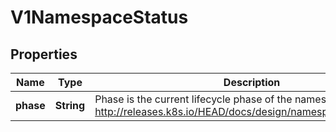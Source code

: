 
# V1NamespaceStatus

## Properties
Name | Type | Description | Notes
------------ | ------------- | ------------- | -------------
**phase** | **String** | Phase is the current lifecycle phase of the namespace. More info: http://releases.k8s.io/HEAD/docs/design/namespaces.md#phases |  [optional]




